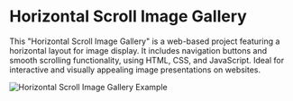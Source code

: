 
# Horizontal Scroll Image Gallery

This "Horizontal Scroll Image Gallery" is a web-based project featuring a horizontal layout for image display. It includes navigation buttons and smooth scrolling functionality, using HTML, CSS, and JavaScript. Ideal for interactive and visually appealing image presentations on websites.

![Horizontal Scroll Image Gallery Example](https://i.ibb.co/r4N1Qxr/01-scroll-gallery-example.png)